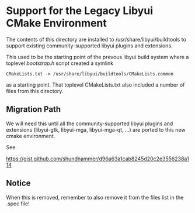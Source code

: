 # Support for the Legacy Libyui CMake Environment

The contents of this directory are installed to /usr/share/libyui/buildtools to
support existing community-supported libyui plugins and extensions.

This used to be the starting point of the prevous libyui build system where a
toplevel _bootstrap.h_ script created a symlink

    CMakeLists.txt -> /usr/share/libyui/buildtools/CMakeLists.common

as a starting point. That toplevel CMakeLists.txt also included a number of
files from this directory.


## Migration Path

We will need this until all the community-supported libyui plugins and
extensions (libyui-gtk, libyui-mga, libyui-mga-qt, ...) are ported to this
new cmake environment.

See

  https://gist.github.com/shundhammer/d96a63a1cab8245d20c2e3556238a114


## Notice

When this is removed, remember to also remove it from the files list in the
.spec file!
